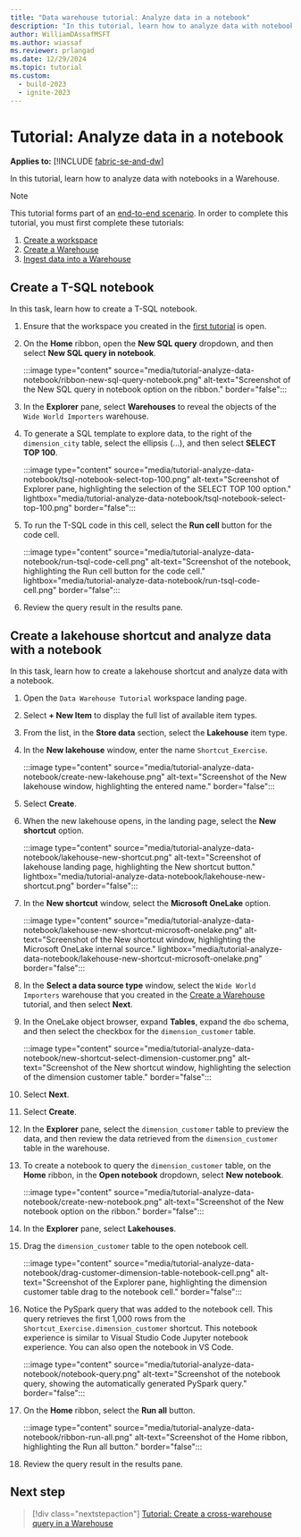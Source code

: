 ```yaml
---
title: "Data warehouse tutorial: Analyze data in a notebook"
description: "In this tutorial, learn how to analyze data with notebooks in a Warehouse."
author: WilliamDAssafMSFT
ms.author: wiassaf
ms.reviewer: prlangad
ms.date: 12/29/2024
ms.topic: tutorial
ms.custom:
  - build-2023
  - ignite-2023
---
```


# Tutorial: Analyze data in a notebook

**Applies to:** [!INCLUDE [fabric-se-and-dw](includes/applies-to-version/fabric-se-and-dw.md)]

In this tutorial, learn how to analyze data with notebooks in a Warehouse.

> [!NOTE]
> This tutorial forms part of an [end-to-end scenario](tutorial-introduction.md#data-warehouse-end-to-end-scenario). In order to complete this tutorial, you must first complete these tutorials:
>
> 1. [Create a workspace](tutorial-create-workspace.md)
> 1. [Create a Warehouse](tutorial-create-warehouse.md)
> 1. [Ingest data into a Warehouse](tutorial-ingest-data.md)

## Create a T-SQL notebook

In this task, learn how to create a T-SQL notebook.

1. Ensure that the workspace you created in the [first tutorial](tutorial-create-workspace.md) is open.

1. On the **Home** ribbon, open the **New SQL query** dropdown, and then select **New SQL query in notebook**.

   :::image type="content" source="media/tutorial-analyze-data-notebook/ribbon-new-sql-query-notebook.png" alt-text="Screenshot of the New SQL query in notebook option on the ribbon." border="false":::

1. In the **Explorer** pane, select **Warehouses** to reveal the objects of the `Wide World Importers` warehouse.

1. To generate a SQL template to explore data, to the right of the `dimension_city` table, select the ellipsis (…), and then select **SELECT TOP 100**.

   :::image type="content" source="media/tutorial-analyze-data-notebook/tsql-notebook-select-top-100.png" alt-text="Screenshot of Explorer pane, highlighting the selection of the SELECT TOP 100 option." lightbox="media/tutorial-analyze-data-notebook/tsql-notebook-select-top-100.png" border="false":::

1. To run the T-SQL code in this cell, select the **Run cell** button for the code cell.

   :::image type="content" source="media/tutorial-analyze-data-notebook/run-tsql-code-cell.png" alt-text="Screenshot of the notebook, highlighting the Run cell button for the code cell." lightbox="media/tutorial-analyze-data-notebook/run-tsql-code-cell.png" border="false":::

1. Review the query result in the results pane.

## Create a lakehouse shortcut and analyze data with a notebook

In this task, learn how to create a lakehouse shortcut and analyze data with a notebook.

1. Open the `Data Warehouse Tutorial` workspace landing page.

1. Select **+ New Item** to display the full list of available item types.

1. From the list, in the **Store data** section, select the **Lakehouse** item type.

1. In the **New lakehouse** window, enter the name `Shortcut_Exercise`.

    :::image type="content" source="media/tutorial-analyze-data-notebook/create-new-lakehouse.png" alt-text="Screenshot of the New lakehouse window, highlighting the entered name." border="false":::

1. Select **Create**.

1. When the new lakehouse opens, in the landing page, select the **New shortcut** option.

    :::image type="content" source="media/tutorial-analyze-data-notebook/lakehouse-new-shortcut.png" alt-text="Screenshot of lakehouse landing page, highlighting the New shortcut button." lightbox="media/tutorial-analyze-data-notebook/lakehouse-new-shortcut.png" border="false":::

1. In the **New shortcut** window, select the **Microsoft OneLake** option.

    :::image type="content" source="media/tutorial-analyze-data-notebook/lakehouse-new-shortcut-microsoft-onelake.png" alt-text="Screenshot of the New shortcut window, highlighting the Microsoft OneLake internal source." lightbox="media/tutorial-analyze-data-notebook/lakehouse-new-shortcut-microsoft-onelake.png" border="false":::

1. In the **Select a data source type** window, select the `Wide World Importers` warehouse that you created in the [Create a Warehouse](tutorial-create-warehouse.md) tutorial, and then select **Next**.

1. In the OneLake object browser, expand **Tables**, expand the `dbo` schema, and then select the checkbox for the `dimension_customer` table.

    :::image type="content" source="media/tutorial-analyze-data-notebook/new-shortcut-select-dimension-customer.png" alt-text="Screenshot of the New shortcut window, highlighting the selection of the dimension customer table." border="false":::

1. Select **Next**.

1. Select **Create**.

1. In the **Explorer** pane, select the `dimension_customer` table to preview the data, and then review the data retrieved from the `dimension_customer` table in the warehouse.

1. To create a notebook to query the `dimension_customer` table, on the **Home** ribbon, in the **Open notebook** dropdown, select **New notebook**.

    :::image type="content" source="media/tutorial-analyze-data-notebook/create-new-notebook.png" alt-text="Screenshot of the New notebook option on the ribbon." border="false":::

1. In the **Explorer** pane, select **Lakehouses**.

1. Drag the `dimension_customer` table to the open notebook cell.

    :::image type="content" source="media/tutorial-analyze-data-notebook/drag-customer-dimension-table-notebook-cell.png" alt-text="Screenshot of the Explorer pane, highlighting the dimension customer table drag to the notebook cell." border="false":::

1. Notice the PySpark query that was added to the notebook cell. This query retrieves the first 1,000 rows from the `Shortcut_Exercise.dimension_customer` shortcut. This notebook experience is similar to Visual Studio Code Jupyter notebook experience. You can also open the notebook in VS Code.

    :::image type="content" source="media/tutorial-analyze-data-notebook/notebook-query.png" alt-text="Screenshot of the notebook query, showing the automatically generated PySpark query." border="false":::

1. On the **Home** ribbon, select the **Run all** button.

    :::image type="content" source="media/tutorial-analyze-data-notebook/ribbon-run-all.png" alt-text="Screenshot of the Home ribbon, highlighting the Run all button." border="false":::

1. Review the query result in the results pane.

## Next step

> [!div class="nextstepaction"]
> [Tutorial: Create a cross-warehouse query in a Warehouse](tutorial-sql-cross-warehouse-query-editor.md)
